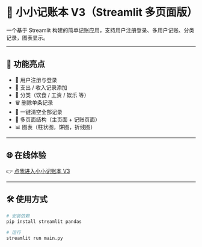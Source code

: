 # 📔 小小记账本 V3（Streamlit 多页面版）

一个基于 Streamlit 构建的简单记账应用，支持用户注册登录、多用户记账、分类记录，图表显示。

---

## 🚀 功能亮点

- 🔐 用户注册与登录
- 📅 支出 / 收入记录添加
- 📂 分类（饮食 / 工资 / 娱乐 等）
- 🗑️ 删除单条记录
- 🧹 一键清空全部记录
- 📄 多页面结构（主页面 + 记账页面）
- 📊 图表（柱状图，饼图，折线图）
---

## 🌐 在线体验

👉 [点我进入小小记账本 V3](https://budget-tracker-v2-wqbngh2zn5fmtchsh5xfyw.streamlit.app/)

---

## 🛠 使用方式

```bash
# 安装依赖
pip install streamlit pandas

# 运行
streamlit run main.py
